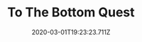 ---
templateKey: blog-post
featuredpost: false
date: 2020-03-01T19:23:23.711Z
featuredimage: /img/quest_bg5.png
imgBg: quest_bg5
title: To The Bottom Quest
description: So far there's no sign of the bottom. How low does it go?
reward: better drops in Mine
tags:
  - Mines level 40
  - Mines level 120
  - 6am - 2am
  - quest
---